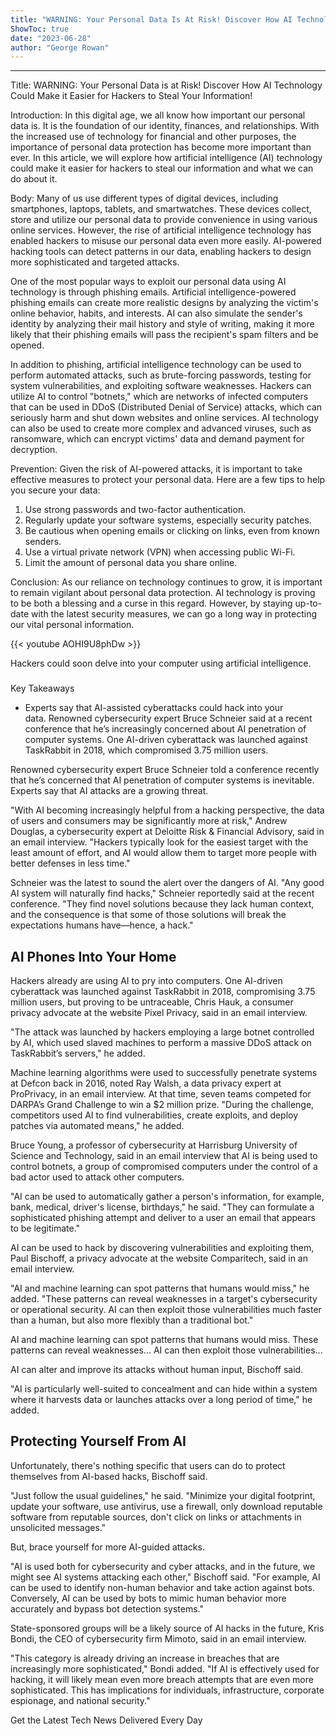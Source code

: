 ```yaml
---
title: "WARNING: Your Personal Data Is At Risk! Discover How AI Technology Could Make It Easier For Hackers To Steal Your Information!"
ShowToc: true 
date: "2023-06-28"
author: "George Rowan"
---
```

*****
Title: WARNING: Your Personal Data is at Risk! Discover How AI Technology Could Make it Easier for Hackers to Steal Your Information!

Introduction:
In this digital age, we all know how important our personal data is. It is the foundation of our identity, finances, and relationships. With the increased use of technology for financial and other purposes, the importance of personal data protection has become more important than ever. In this article, we will explore how artificial intelligence (AI) technology could make it easier for hackers to steal our information and what we can do about it.

Body:
Many of us use different types of digital devices, including smartphones, laptops, tablets, and smartwatches. These devices collect, store and utilize our personal data to provide convenience in using various online services. However, the rise of artificial intelligence technology has enabled hackers to misuse our personal data even more easily. AI-powered hacking tools can detect patterns in our data, enabling hackers to design more sophisticated and targeted attacks.

One of the most popular ways to exploit our personal data using AI technology is through phishing emails. Artificial intelligence-powered phishing emails can create more realistic designs by analyzing the victim's online behavior, habits, and interests. AI can also simulate the sender's identity by analyzing their mail history and style of writing, making it more likely that their phishing emails will pass the recipient's spam filters and be opened.

In addition to phishing, artificial intelligence technology can be used to perform automated attacks, such as brute-forcing passwords, testing for system vulnerabilities, and exploiting software weaknesses. Hackers can utilize AI to control "botnets," which are networks of infected computers that can be used in DDoS (Distributed Denial of Service) attacks, which can seriously harm and shut down websites and online services. AI technology can also be used to create more complex and advanced viruses, such as ransomware, which can encrypt victims' data and demand payment for decryption.

Prevention:
Given the risk of AI-powered attacks, it is important to take effective measures to protect your personal data. Here are a few tips to help you secure your data:

1. Use strong passwords and two-factor authentication.
2. Regularly update your software systems, especially security patches.
3. Be cautious when opening emails or clicking on links, even from known senders.
4. Use a virtual private network (VPN) when accessing public Wi-Fi.
5. Limit the amount of personal data you share online.

Conclusion:
As our reliance on technology continues to grow, it is important to remain vigilant about personal data protection. AI technology is proving to be both a blessing and a curse in this regard. However, by staying up-to-date with the latest security measures, we can go a long way in protecting our vital personal information.

{{< youtube AOHI9U8phDw >}} 




Hackers could soon delve into your computer using artificial intelligence.

 
### 
Key Takeaways
 
- Experts say that AI-assisted cyberattacks could hack into your data. Renowned cybersecurity expert Bruce Schneier said at a recent conference that he’s increasingly concerned about AI penetration of computer systems. One AI-driven cyberattack was launched against TaskRabbit in 2018, which compromised 3.75 million users.

 

Renowned cybersecurity expert Bruce Schneier told a conference recently that he’s concerned that AI penetration of computer systems is inevitable. Experts say that AI attacks are a growing threat. 

 

"With AI becoming increasingly helpful from a hacking perspective, the data of users and consumers may be significantly more at risk," Andrew Douglas, a cybersecurity expert at Deloitte Risk & Financial Advisory, said in an email interview. "Hackers typically look for the easiest target with the least amount of effort, and AI would allow them to target more people with better defenses in less time."

 

Schneier was the latest to sound the alert over the dangers of AI. "Any good AI system will naturally find hacks," Schneier reportedly said at the recent conference. "They find novel solutions because they lack human context, and the consequence is that some of those solutions will break the expectations humans have—hence, a hack."

 
##   AI Phones Into Your Home  
 

Hackers already are using AI to pry into computers. One AI-driven cyberattack was launched against TaskRabbit in 2018, compromising 3.75 million users, but proving to be untraceable, Chris Hauk, a consumer privacy advocate at the website Pixel Privacy, said in an email interview. 

 

"The attack was launched by hackers employing a large botnet controlled by AI, which used slaved machines to perform a massive DDoS attack on TaskRabbit’s servers," he added.

 

Machine learning algorithms were used to successfully penetrate systems at Defcon back in 2016, noted Ray Walsh, a data privacy expert at ProPrivacy, in an email interview. At that time, seven teams competed for DARPA’s Grand Challenge to win a $2 million prize. "During the challenge, competitors used AI to find vulnerabilities, create exploits, and deploy patches via automated means," he added. 

 

Bruce Young, a professor of cybersecurity at Harrisburg University of Science and Technology, said in an email interview that AI is being used to control botnets, a group of compromised computers under the control of a bad actor used to attack other computers.

 

"AI can be used to automatically gather a person's information, for example, bank, medical, driver's license, birthdays," he said. "They can formulate a sophisticated phishing attempt and deliver to a user an email that appears to be legitimate."

 

AI can be used to hack by discovering vulnerabilities and exploiting them, Paul Bischoff, a privacy advocate at the website Comparitech, said in an email interview. 

 

"AI and machine learning can spot patterns that humans would miss," he added. "These patterns can reveal weaknesses in a target's cybersecurity or operational security. AI can then exploit those vulnerabilities much faster than a human, but also more flexibly than a traditional bot."

 
AI and machine learning can spot patterns that humans would miss. These patterns can reveal weaknesses... AI can then exploit those vulnerabilities...
 

AI can alter and improve its attacks without human input, Bischoff said. 

 

"AI is particularly well-suited to concealment and can hide within a system where it harvests data or launches attacks over a long period of time," he added. 

 
##   Protecting Yourself From AI  
 

Unfortunately, there's nothing specific that users can do to protect themselves from AI-based hacks, Bischoff said. 

 

"Just follow the usual guidelines," he said. "Minimize your digital footprint, update your software, use antivirus, use a firewall, only download reputable software from reputable sources, don't click on links or attachments in unsolicited messages."

 

But, brace yourself for more AI-guided attacks. 

 

"AI is used both for cybersecurity and cyber attacks, and in the future, we might see AI systems attacking each other," Bischoff said. "For example, AI can be used to identify non-human behavior and take action against bots. Conversely, AI can be used by bots to mimic human behavior more accurately and bypass bot detection systems."

 

State-sponsored groups will be a likely source of AI hacks in the future, Kris Bondi, the CEO of cybersecurity firm Mimoto, said in an email interview. 

 

"This category is already driving an increase in breaches that are increasingly more sophisticated," Bondi added. "If AI is effectively used for hacking, it will likely mean even more breach attempts that are even more sophisticated. This has implications for individuals, infrastructure, corporate espionage, and national security."

 

Get the Latest Tech News Delivered Every Day




